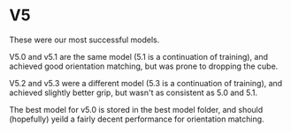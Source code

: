 # V5
These were our most successful models. 

V5.0 and v5.1 are the same model (5.1 is a continuation of training), and achieved good orientation matching, but was prone to dropping the cube.

V5.2 and v5.3 were a different model (5.3 is a continuation of training), and achieved slightly better grip, but wasn't as consistent as 5.0 and 5.1. 

The best model for v5.0 is stored in the best model folder, and should (hopefully) yeild a fairly decent performance for orientation matching. 